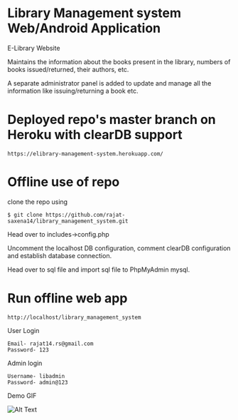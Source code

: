 # Library Management system Web/Android Application

E-Library Website

Maintains the information about the books present in the library, numbers of books issued/returned, their authors, etc.

A separate administrator panel is added to update and manage all the information like issuing/returning a book etc.

# Deployed repo's master branch on Heroku with clearDB support

```
https://elibrary-management-system.herokuapp.com/
```

# Offline use of repo

clone the repo using 

```
$ git clone https://github.com/rajat-saxena14/library_management_system.git
```

Head over to includes->config.php

Uncomment the localhost DB configuration, comment clearDB configuration and establish database connection.

Head over to sql file and import sql file to PhpMyAdmin mysql.

# Run offline web app

```
http://localhost/library_management_system
```

User Login 

```
Email- rajat14.rs@gmail.com
Password- 123
```

Admin login

```
Username- libadmin
Password- admin@123
```

Demo GIF

![Alt Text](https://drive.google.com/file/d/1HodBxi_gWLhz_-9Hbo8LWL07NrUT2gVm/view?usp=sharing)
